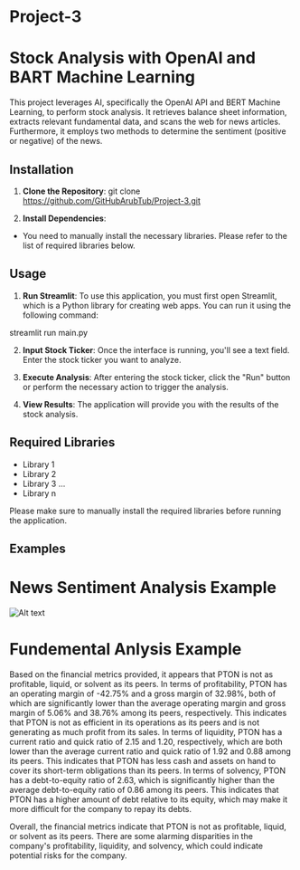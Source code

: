 # Project-3

# Stock Analysis with OpenAI and BART Machine Learning

This project leverages AI, specifically the OpenAI API and BERT Machine Learning, to perform stock analysis. It retrieves balance sheet information, extracts relevant fundamental data, and scans the web for news articles. Furthermore, it employs two methods to determine the sentiment (positive or negative) of the news.

## Installation

1. **Clone the Repository**: 
git clone https://github.com/GitHubArubTub/Project-3.git


2. **Install Dependencies**:
- You need to manually install the necessary libraries. Please refer to the list of required libraries below.

## Usage

1. **Run Streamlit**:
To use this application, you must first open Streamlit, which is a Python library for creating web apps. You can run it using the following command:

streamlit run main.py

2. **Input Stock Ticker**:
Once the interface is running, you'll see a text field. Enter the stock ticker you want to analyze.

3. **Execute Analysis**:
After entering the stock ticker, click the "Run" button or perform the necessary action to trigger the analysis.

4. **View Results**:
The application will provide you with the results of the stock analysis.

## Required Libraries

- Library 1
- Library 2
- Library 3
...
- Library n

Please make sure to manually install the required libraries before running the application.

## Examples


# News Sentiment Analysis Example

![Alt text](image.png)

# Fundemental Anlysis Example

Based on the financial metrics provided, it appears that PTON is not as profitable, liquid, or solvent as its peers. In terms of profitability, PTON has an operating margin of -42.75% and a gross margin of 32.98%, both of which are significantly lower than the average operating margin and gross margin of 5.06% and 38.76% among its peers, respectively. This indicates that PTON is not as efficient in its operations as its peers and is not generating as much profit from its sales. In terms of liquidity, PTON has a current ratio and quick ratio of 2.15 and 1.20, respectively, which are both lower than the average current ratio and quick ratio of 1.92 and 0.88 among its peers. This indicates that PTON has less cash and assets on hand to cover its short-term obligations than its peers. In terms of solvency, PTON has a debt-to-equity ratio of 2.63, which is significantly higher than the average debt-to-equity ratio of 0.86 among its peers. This indicates that PTON has a higher amount of debt relative to its equity, which may make it more difficult for the company to repay its debts.

Overall, the financial metrics indicate that PTON is not as profitable, liquid, or solvent as its peers. There are some alarming disparities in the company's profitability, liquidity, and solvency, which could indicate potential risks for the company.